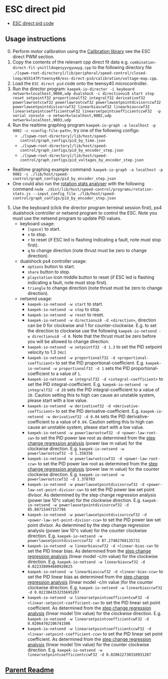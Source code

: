 # ESC direct pid

- [ESC direct pid code](./esc-direct-pid.ino)

## Usage instructions

0. Perform motor calibration using the [Calibration library](https://github.com/kaepek/calibration/blob/main/README.md#dpwm-procedure) see the ESC direct PWM section.
1. Copy the contents of the relevant cpp direct fit data e.g. `combination-direct-fit-ynitlldoqesyyvgyuwyg.cpp` to the following directory file `./[spwm-root-directory]/lib/peripheral/speed-control/closed-loop/AS5147P/teensy40/esc-direct-pid/calibration/voltage-map.cpp`.
2. Load the `ESC direct pid` code onto the teensy40 microcontroller.
3. Run the director program: `kaepek-io-director -i keyboard network=localhost,9000,udp dualshock -c directionui8 start stop reset setpointf32 proportionalf32 integralf32 derivativef32 powerlawrootccwf32 powerlawrootcwf32 powerlawsetpointdivisorccwf32 powerlawsetpointdivisorcwf32 linearbiascwf32 linearbiasccwf32 linearsetpointcoefficientcwF32 linearsetpointcoefficientccwF32  -p serial console -o network=localhost,9002,udp network=localhost,9003,udp`
4. Run the realtime graphing program `kaepek-io-graph -a localhost -p 9002 -c <config-file-path>`, try one of the following configs:
    - `./[spwm-root-directory]/lib/host/speed-control/graph_configs/pid_by_time.json`
    - `./[spwm-root-directory]/lib/host/speed-control/graph_configs/pid_by_encoder_step.json`
    - `./[spwm-root-directory]/lib/host/speed-control/graph_configs/pid_voltages_by_encoder_step.json`
- Realtime graphing example command: `kaepek-io-graph -a localhost -p 9002 -c ./lib/host/speed-control/graph_configs/pid_by_encoder_step.json`
- One could also run the [rotation stats analyser](../README.md#rotation-stats-analyser) with the following command `node ./dist/lib/host/speed-control/programs/rotation-stats.js --input_config_file ./lib/host/speed-control/graph_configs/pid_by_encoder_step.json`
5. Use the keyboard (click the director program terminal session first), ps4 dualshock controller or netsend program to control the ESC. Note you must use the netsend program to update PID values.
    - keyboard usage: 
        - `[space]` to start.
        - `x` to stop.
        - `r` to reset (if ESC led is flashing indicating a fault, note must stop first).
        - `q` to change direction (note thrust must be zero to change direction).
    - dualshock ps4 controller usage: 
        - `options` button to start.
        - `share` button to stop.
        - `playstation` icon middle button to reset (if ESC led is flashing indicating a fault, note must stop first).
        - `triangle` to change direction (note thrust must be zero to change direction).
    - netsend usage:
        - `kaepek-io-netsend -w start` to start.
        - `kaepek-io-netsend -w stop` to stop.
        - `kaepek-io-netsend -w reset` to reset.
        - `kaepek-io-netsend -w directionui8 -d <direction>`, direction can be 0 for clockwise and 1 for counter-clockwise. E.g. to set the direction to clockwise use the following `kaepek-io-netsend -w directionui8 -d 0`. Note that the thrust must be zero before you will be allowed to change direction.
        - `kaepek-io-netsend -w setpointf32 -d 1.3` to set the PID setpoint velocity to 1.3 `[Hz]`
        - `kaepek-io-netsend -w proportionalf32 -d <proportional-coefficient>` to set the PID proportional-coefficient. E.g. `kaepek-io-netsend -w proportionalf32 -d 1` sets the PID proportional-coefficient to a value of `1`.
        - `kaepek-io-netsend -w integralf32 -d <integral-coefficient>` to set the PID integral-coefficient. E.g. `kaepek-io-netsend -w integralf32 -d 20` sets the PID integral-coefficient to a value of `20`. Caution setting this to high can cause an unstable system, please start with a low value.
        - `kaepek-io-netsend -w derivativef32 -d <derivative-coefficient>` to set the PID derivative-coefficient. E.g. `kaepek-io-netsend -w derivativef32 -d 0.04` sets the PID derivative-coefficient to a value of `0.04`. Caution setting this to high can cause an unstable system, please start with a low value.
        - `kaepek-io-netsend -w powerlawrootcwf32 -d <power-law-root-cw>` to set the PID power law root as determined from the [step change regression analysis](../README.md#step-change-analysis) (power law m value) for the clockwise direction. E.g. `kaepek-io-netsend -w powerlawrootcwf32 -d 1.358356`
        - `kaepek-io-netsend -w powerlawrootccwf32 -d <power-law-root-ccw>` to set the PID power law root as determined from the [step change regression analysis](../README.md#step-change-analysis) (power law m value) for the counter clockwise direction. E.g. `kaepek-io-netsend -w powerlawrootccwf32 -d 1.378703`
        - `kaepek-io-netsend -w powerlawsetpointdivisorcwf32 -d <power-law-set-point-divisor-cw>` to set the PID power law set point divisor. As determined by the step change regression analysis (power law 10^c value) for the clockwise direction. E.g. `kaepek-io-netsend -w powerlawsetpointdivisorcwf32 -d 85.08715447157786`
        - `kaepek-io-netsend -w powerlawsetpointdivisorccwf32 -d <power-law-set-point-divisor-ccw>` to set the PID power law set point divisor. As determined by the step change regression analysis (power law 10^c value) for the counter clockwise direction. E.g. `kaepek-io-netsend -w powerlawsetpointdivisorccwf32 -d 87.27482768135731`
        - `kaepek-io-netsend -w linearbiascwf32 -d <linear-bias-cw>` to set the PID linear bias. As determined from the [step change regression analysis](../README.md#step-change-analysis) (linear model -c/m value) for the clockwise direction. E.g. `kaepek-io-netsend -w linearbiascwf32 -d 0.022338094680920625`
        - `kaepek-io-netsend -w linearbiasccwf32 -d <linear-bias-ccw>` to set the PID linear bias as determined from the [step change regression analysis](../README.md#step-change-analysis) (linear model -c/m value )for the counter clockwise direction. E.g. `kaepek-io-netsend -w linearbiasccwf32 -d 0.022384353255695207`
        - `kaepek-io-netsend -w linearsetpointcoefficientcwF32 -d <linear-setpoint-coefficient-cw>` to set the PID linear set point coefficient. As determined from the [step change regression analysis](../README.md#step-change-analysis) (linear model 1/m value) for the clockwise direction. E.g. `kaepek-io-netsend -w linearsetpointcoefficientcwF32 -d 0.02064702106741506`
        - `kaepek-io-netsend -w linearsetpointcoefficientccwF32 -d <linear-setpoint-coefficient-ccw>` to set the PID linear set point coefficient. As determined from the [step change regression analysis](../README.md#step-change-analysis) (linear model 1/m value) for the counter clockwise direction. E.g. `kaepek-io-netsend -w linearsetpointcoefficientccwF32 -d 0.020612730310931287`

## [Parent Readme](../README.md)